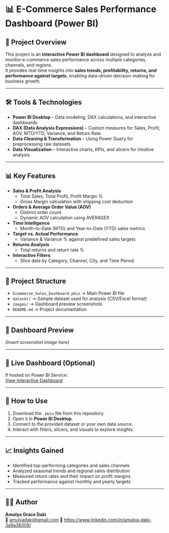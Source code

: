 # 📊 E-Commerce Sales Performance Dashboard (Power BI)

## 📌 Project Overview
This project is an **interactive Power BI dashboard** designed to analyze and monitor e-commerce sales performance across multiple categories, channels, and regions.  
It provides real-time insights into **sales trends, profitability, returns, and performance against targets**, enabling data-driven decision-making for business growth.

---

## 🛠 Tools & Technologies
- **Power BI Desktop** – Data modeling, DAX calculations, and interactive dashboards  
- **DAX (Data Analysis Expressions)** – Custom measures for Sales, Profit, AOV, MTD/YTD, Variance, and Return Rate  
- **Data Cleaning & Transformation** – Using Power Query for preprocessing raw datasets  
- **Data Visualization** – Interactive charts, KPIs, and slicers for intuitive analysis

---

## 📊 Key Features
- **Sales & Profit Analysis**
  - Total Sales, Total Profit, Profit Margin %  
  - Gross Margin calculation with shipping cost deduction  
- **Orders & Average Order Value (AOV)**
  - Distinct order count  
  - Dynamic AOV calculation using AVERAGEX  
- **Time Intelligence**
  - Month-to-Date (MTD) and Year-to-Date (YTD) sales metrics  
- **Target vs. Actual Performance**
  - Variance & Variance % against predefined sales targets  
- **Returns Analysis**
  - Total returns and return rate %  
- **Interactive Filters**
  - Slice data by Category, Channel, City, and Time Period

---

## 📂 Project Structure
- `Ecommerce_Sales_Dashboard.pbix` → Main Power BI file  
- `dataset/` → Sample dataset used for analysis (CSV/Excel format)  
- `images/` → Dashboard preview screenshots  
- `README.md` → Project documentation  

---

## 📸 Dashboard Preview
*(Insert screenshot image here)*

---

## 🔗 Live Dashboard (Optional)
If hosted on Power BI Service:  
[View Interactive Dashboard](https://app.powerbi.com/...)  

---

## 🚀 How to Use
1. Download the `.pbix` file from this repository.  
2. Open it in **Power BI Desktop**.  
3. Connect to the provided dataset or your own data source.  
4. Interact with filters, slicers, and visuals to explore insights.

---

## 📈 Insights Gained
- Identified top-performing categories and sales channels  
- Analyzed seasonal trends and regional sales distribution  
- Measured return rates and their impact on profit margins  
- Tracked performance against monthly and yearly targets

---

## 👩‍💻 Author
**Amulya Grace Daki**  
📧 amulyadaki@gmail.com
🔗 https://www.linkedin.com/in/amulya-daki-3a9a38309/ 
